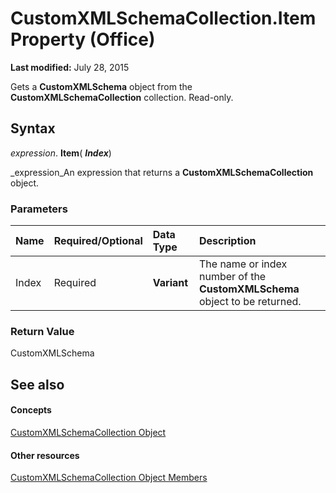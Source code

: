 
# CustomXMLSchemaCollection.Item Property (Office)

 **Last modified:** July 28, 2015

Gets a  **CustomXMLSchema** object from the **CustomXMLSchemaCollection** collection. Read-only.

## Syntax

 _expression_. **Item**( **_Index_**)

 _expression_An expression that returns a  **CustomXMLSchemaCollection** object.


### Parameters



|**Name**|**Required/Optional**|**Data Type**|**Description**|
|:-----|:-----|:-----|:-----|
|Index|Required| **Variant**|The name or index number of the  **CustomXMLSchema** object to be returned.|

### Return Value

CustomXMLSchema


## See also


#### Concepts


 [CustomXMLSchemaCollection Object](0ce1fe79-4287-303a-4205-586d8e116731.md)
#### Other resources


 [CustomXMLSchemaCollection Object Members](68e492da-a554-0cf3-beec-78619036348d.md)
